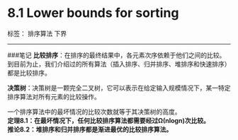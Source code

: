 ﻿# 8.1 Lower bounds for sorting

标签： 排序算法 下界

---
###笔记
**比较排序**：在排序的最终结果中，各元素次序依赖于他们之间的比较。到目前为止，我们介绍过的所有算法（插入排序、归并排序、堆排序和快速排序）都是比较排序。

**决策树**：决策树是一颗完全二叉树，它可以表示在给定输入规模情况下，某一特定排序算法对所有元素的比较操作。

一个排序算法中的最坏情况的比较次数就等于其决策树的高度。  
**定理8.1：在最坏情况下，任何比较排序算法都需要经过Ω(nlogn)次比较。**  
**推论8.2：堆排序和归并排序都是渐进最优的比较排序算法。**




